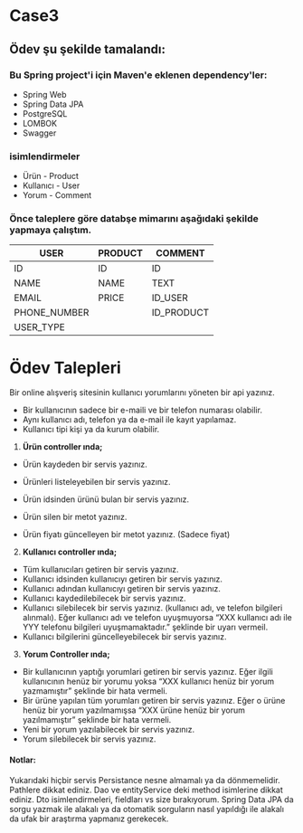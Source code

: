 # Case3
## Ödev şu şekilde tamalandı:

### Bu Spring project'i için Maven'e eklenen dependency'ler:

- Spring Web
- Spring Data JPA
- PostgreSQL
- LOMBOK
- Swagger

### isimlendirmeler
- Ürün  - Product
- Kullanıcı  - User
- Yorum  - Comment

### Önce taleplere göre databşe mimarını aşağıdaki şekilde yapmaya çalıştım.

| USER         | PRODUCT | COMMENT    |
|--------------|---------|------------|
| ID           | ID      | ID         |
| NAME         | NAME    | TEXT       |
| EMAIL        | PRICE   | ID_USER    |
| PHONE_NUMBER |         | ID_PRODUCT |
| USER_TYPE    |         |



# Ödev Talepleri
Bir online alışveriş sitesinin kullanıcı yorumlarını yöneten bir api yazınız.
- Bir kullanıcının sadece bir e-maili ve bir telefon numarası olabilir.
- Aynı kullanıcı adı, telefon ya da e-mail ile kayıt yapılamaz.
- Kullanıcı tipi kişi ya da kurum olabilir.



1. **Ürün controller ında;**

 - Ürün kaydeden bir servis yazınız.
  
 - Ürünleri listeleyebilen bir servis yazınız.
  
 - Ürün idsinden ürünü bulan bir servis yazınız.
  
 - Ürün silen bir metot yazınız.
  
 - Ürün fiyatı güncelleyen bir metot yazınız. (Sadece fiyat)
  
  
  
2. **Kullanıcı controller ında;**


- Tüm kullanıcıları getiren bir servis yazınız.
- Kullanıcı idsinden kullanıcıyı getiren bir servis yazınız.
- Kullanıcı adından kullanıcıyı getiren bir servis yazınız.
- Kullanıcı kaydedilebilecek bir servis yazınız.
- Kullanıcı silebilecek bir servis yazınız. (kullanıcı adı, ve telefon bilgileri alınmalı). Eğer kullanıcı
adı ve telefon uyuşmuyorsa “XXX kullanıcı adı ile YYY telefonu bilgileri uyuşmamaktadır.”
şeklinde bir uyarı vermeil.
- Kullanıcı bilgilerini güncelleyebilecek bir servis yazınız.


3. **Yorum Controller ında;**
- Bir kullanıcının yaptığı yorumlari getiren bir servis yazınız. Eğer ilgili kullanıcının henüz bir
yorumu yoksa “XXX kullanıcı henüz bir yorum yazmamıştır” şeklinde bir hata vermeli.
- Bir ürüne yapılan tüm yorumları getiren bir servis yazınız. Eğer o ürüne henüz bir yorum
yazılmamışsa “XXX ürüne henüz bir yorum yazılmamıştır” şeklinde bir hata vermeli.
- Yeni bir yorum yazılabilecek bir servis yazınız.
- Yorum silebilecek bir servis yazınız.
#### Notlar:
Yukarıdaki hiçbir servis Persistance nesne almamalı ya da dönmemelidir.
Pathlere dikkat ediniz.
Dao ve entityService deki method isimlerine dikkat ediniz.
Dto isimlendirmeleri, fieldları vs size bırakıyorum.
Spring Data JPA da sorgu yazmak ile alakalı ya da otomatik sorguların nasıl yapıldığı ile alakalı da ufak
bir araştırma yapmanız gerekecek. 
